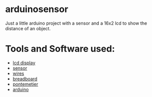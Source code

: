 # arduinosensor
Just a little arduino project with a sensor and a 16x2 lcd to show the distance of an object.

# Tools and Software used:

- [lcd display]()
- [sensor]()
- [wires]()
- [breadboard]()
- [pontemetier]()
- [arduino]()
